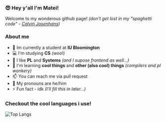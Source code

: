 ### 😎 Hey y'all I'm Matei!

Welcome to my wonderous github page! *(don't get lost in my "spaghetti code" - [Calvin Josenhans](https://github.com/HalflingHelper))*

### About me
- 🍎 Im currently a student at **IU Bloomington**
- 💻️ I'm studying **CS** *(woo!)*
- 👀 I like **PL** and **Systems** *(and I supose frontend as well...)*
- 🌱 I'm learning **cool things** and **other (also cool) things** *(compilers and pl wonkery)*
- 📫 You can reach me via pull request
- 🦄 My pronouns are he/him
- ⚡️ Fun fact - idk *(I'll fill this in later...)*

### Checkout the cool languages i use! 

![Top Langs](https://github-readme-stats-git-master-mateidragonys-projects.vercel.app/api/top-langs/?username=mateidragony&theme=github_dark_dimmed&layout=compact&size_weight=0.5&count_weight=0.5&exclude_repo=B351-Final-Project&hide=assembly&langs_count=6)
